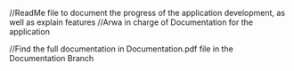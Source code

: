 //ReadMe file to document the progress of the application development, as well as explain features
//Arwa in charge of Documentation for the application

//Find the full documentation in Documentation.pdf file in the Documentation Branch